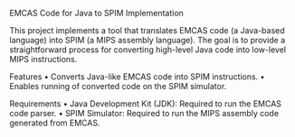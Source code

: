 EMCAS Code for Java to SPIM Implementation

This project implements a tool that translates EMCAS code (a Java-based language) into SPIM (a MIPS assembly language). The goal is to provide a straightforward process for converting high-level Java code into low-level MIPS instructions.

Features
	•	Converts Java-like EMCAS code into SPIM instructions.
	•	Enables running of converted code on the SPIM simulator.

Requirements
	•	Java Development Kit (JDK): Required to run the EMCAS code parser.
	•	SPIM Simulator: Required to run the MIPS assembly code generated from EMCAS.
